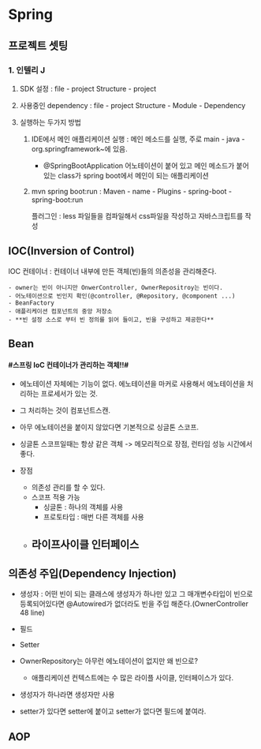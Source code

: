 # Spring





## 프로젝트 셋팅

### 1. 인텔리 J

1. SDK 설정 : file - project Structure - project 

2. 사용중인 dependency : file - project Structure - Module - Dependency

3. 실행하는 두가지 방법

   1. IDE에서 메인 애플리케이션 실행 : 메인 메소드를 실행, 주로 main - java - org.springframework~에 있음.

      - @SpringBootApplication 어노테이션이 붙어 있고 메인 메소드가 붙어 있는 class가 spring boot에서 메인이 되는 애플리케이션

   2. mvn spring boot:run : Maven - name - Plugins - spring-boot - spring-boot:run

      플러그인  : less 파일들을 컴파일해서 css파일을 작성하고 자바스크립트를 작성





## IOC(Inversion of Control)







IOC 컨테이너 : 컨테이너 내부에 만든 객체(빈)들의 의존성을 관리해준다. 

	- owner는 빈이 아니지만 OnwerController, OwnerRepositroy는 빈이다.
	- 어노테이션으로 빈인지 확인(@controller, @Repository, @component ...)
	- BeanFactory
	- 애플리케이션 컴포넌트의 중앙 저장소
	- **빈 설정 소스로 부터 빈 정의를 읽어 들이고, 빈을 구성하고 제공한다**





## Bean

 #### #스프링 IoC 컨테이너가 관리하는 객체!!#

- 에노테이션 자체에는 기능이 없다. 에노테이션을 마커로 사용해서 에노테이션을 처리하는 프로세서가 있는 것.
- 그 처리하는 것이 컴포넌트스캔.
- 아무 에노테이션을 붙이지 않았다면 기본적으로 싱글톤 스코프.
- 싱글톤 스코프일때는 항상 같은 객체 -> 메모리적으로 장점, 런타임 성능 시간에서 좋다.



- 장점 
  - 의존성 관리를 할 수 있다.
  - 스코프 적용 가능
    - 싱글톤 : 하나의 객체를 사용
    - 프로토타입 : 매번 다른 객체를 사용
  - 라이프사이클 인터페이스
    - 





## 의존성 주입(Dependency Injection)



- 생성자 : 어떤 빈이 되는 클래스에 생성자가 하나만 있고 그 매개변수타입이 빈으로 등록되어있다면 @Autowired가 없더라도 빈을 주입 해준다.(OwnerController 48 line)
- 필드
- Setter



- OwnerRepository는 아무런 에노테이션이 없지만 왜 빈으로?
  - 애플리케이션 컨텍스트에는 수 많은 라이플 사이클, 인터페이스가 있다. 

- 생성자가 하나라면 생성자만 사용
- setter가 있다면 setter에 붙이고 setter가 없다면 필드에 붙여라.





## AOP

